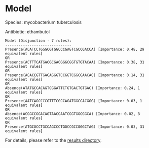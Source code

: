 
# Model

Species: mycobacterium tuberculosis

Antibiotic: ethambutol

```
Model (Disjunction - 7 rules):
------------------------------
Presence(ACATCCTGGGCGTGGCCCGAGTCGCCGACCA) [Importance: 0.48, 29 equivalent rules]
OR
Presence(ACTTTCATGACGCGACGGGCGGTGTGTACAA) [Importance: 0.38, 31 equivalent rules]
OR
Presence(ACACCGTTGACAGGGTCCGGTCGGCGAACAC) [Importance: 0.14, 31 equivalent rules]
OR
Absence(ATATGCCACAGTCGGATTCTGTGACTGTGAC) [Importance: 0.24, 1 equivalent rules]
OR
Presence(AATCAGCCCCGTTTCGCCAGATGGCCACGGG) [Importance: 0.03, 1 equivalent rules]
OR
Absence(ACGGCCGGACAGTAACCAATCGGTGGCGGCA) [Importance: 0.02, 3 equivalent rules]
OR
Presence(ATGCGCCTGCCAGCCCTGGCCGCCGGGCTAG) [Importance: 0.03, 31 equivalent rules]

```

For details, please refer to the [results directory](../../../../../results/scm_b/mycobacterium%20tuberculosis/ethambutol/repeat_3/).

